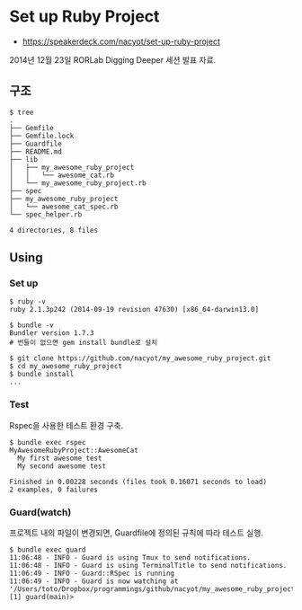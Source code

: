 # Set up Ruby Project

* https://speakerdeck.com/nacyot/set-up-ruby-project

2014년 12월 23일 RORLab Digging Deeper 세션 발표 자료.

## 구조

```
$ tree
.
├── Gemfile
├── Gemfile.lock
├── Guardfile
├── README.md
├── lib
│   ├── my_awesome_ruby_project
│   │   └── awesome_cat.rb
│   └── my_awesome_ruby_project.rb
├── spec
├── my_awesome_ruby_project
│   └── awesome_cat_spec.rb
└── spec_helper.rb

4 directories, 8 files
```

## Using

### Set up

```
$ ruby -v
ruby 2.1.3p242 (2014-09-19 revision 47630) [x86_64-darwin13.0]

$ bundle -v
Bundler version 1.7.3
# 번들이 없으면 gem install bundle로 설치

$ git clone https://github.com/nacyot/my_awesome_ruby_project.git
$ cd my_awesome_ruby_project
$ bundle install
...
```

### Test

Rspec을 사용한 테스트 환경 구축.

```
$ bundle exec rspec
MyAwesomeRubyProject::AwesomeCat
  My first awesome test
  My second awesome test

Finished in 0.00228 seconds (files took 0.16071 seconds to load)
2 examples, 0 failures
```

### Guard(watch)

프로젝트 내의 파일이 변경되면, Guardfile에 정의된 규칙에 따라 테스트 실행.

```
$ bundle exec guard
11:06:48 - INFO - Guard is using Tmux to send notifications.
11:06:48 - INFO - Guard is using TerminalTitle to send notifications.
11:06:49 - INFO - Guard::RSpec is running
11:06:49 - INFO - Guard is now watching at '/Users/toto/Dropbox/programmings/github/nacyot/my_awesome_ruby_project'
[1] guard(main)>
```

